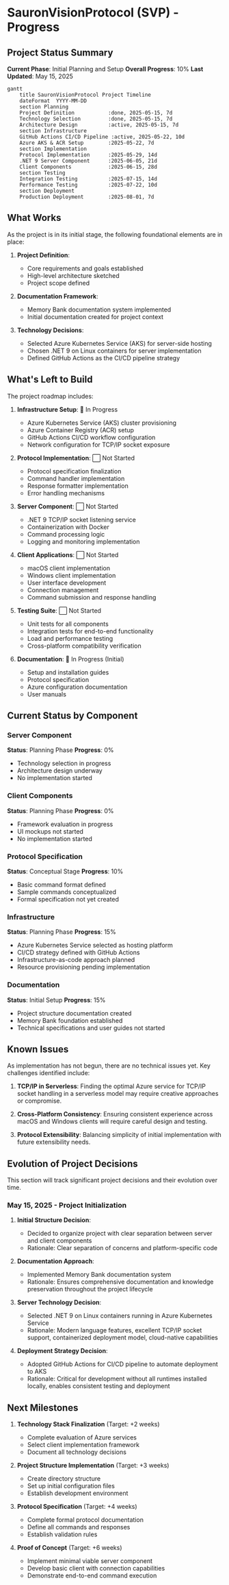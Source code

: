 # SauronVisionProtocol (SVP) - Progress

## Project Status Summary

**Current Phase**: Initial Planning and Setup
**Overall Progress**: 10%
**Last Updated**: May 15, 2025

```mermaid
gantt
    title SauronVisionProtocol Project Timeline
    dateFormat  YYYY-MM-DD
    section Planning
    Project Definition           :done, 2025-05-15, 7d
    Technology Selection         :done, 2025-05-15, 7d
    Architecture Design          :active, 2025-05-15, 7d
    section Infrastructure
    GitHub Actions CI/CD Pipeline :active, 2025-05-22, 10d
    Azure AKS & ACR Setup        :2025-05-22, 7d
    section Implementation
    Protocol Implementation      :2025-05-29, 14d
    .NET 9 Server Component      :2025-06-05, 21d
    Client Components            :2025-06-15, 28d
    section Testing
    Integration Testing          :2025-07-15, 14d
    Performance Testing          :2025-07-22, 10d
    section Deployment
    Production Deployment        :2025-08-01, 7d
```

## What Works

As the project is in its initial stage, the following foundational elements are in place:

1. **Project Definition**:
   - Core requirements and goals established
   - High-level architecture sketched
   - Project scope defined

2. **Documentation Framework**:
   - Memory Bank documentation system implemented
   - Initial documentation created for project context

3. **Technology Decisions**:
   - Selected Azure Kubernetes Service (AKS) for server-side hosting
   - Chosen .NET 9 on Linux containers for server implementation
   - Defined GitHub Actions as the CI/CD pipeline strategy

## What's Left to Build

The project roadmap includes:

1. **Infrastructure Setup**: 🔄 In Progress
   - Azure Kubernetes Service (AKS) cluster provisioning
   - Azure Container Registry (ACR) setup
   - GitHub Actions CI/CD workflow configuration
   - Network configuration for TCP/IP socket exposure

2. **Protocol Implementation**: ⬜ Not Started
   - Protocol specification finalization
   - Command handler implementation
   - Response formatter implementation
   - Error handling mechanisms

3. **Server Component**: ⬜ Not Started
   - .NET 9 TCP/IP socket listening service
   - Containerization with Docker
   - Command processing logic
   - Logging and monitoring implementation

4. **Client Applications**: ⬜ Not Started
   - macOS client implementation
   - Windows client implementation
   - User interface development
   - Connection management
   - Command submission and response handling

5. **Testing Suite**: ⬜ Not Started
   - Unit tests for all components
   - Integration tests for end-to-end functionality
   - Load and performance testing
   - Cross-platform compatibility verification

6. **Documentation**: 🔄 In Progress (Initial)
   - Setup and installation guides
   - Protocol specification
   - Azure configuration documentation
   - User manuals

## Current Status by Component

### Server Component

**Status**: Planning Phase
**Progress**: 0%

- Technology selection in progress
- Architecture design underway
- No implementation started

### Client Components

**Status**: Planning Phase
**Progress**: 0%

- Framework evaluation in progress
- UI mockups not started
- No implementation started

### Protocol Specification

**Status**: Conceptual Stage
**Progress**: 10%

- Basic command format defined
- Sample commands conceptualized
- Formal specification not yet created

### Infrastructure

**Status**: Planning Phase
**Progress**: 15%

- Azure Kubernetes Service selected as hosting platform
- CI/CD strategy defined with GitHub Actions
- Infrastructure-as-code approach planned
- Resource provisioning pending implementation

### Documentation

**Status**: Initial Setup
**Progress**: 15%

- Project structure documentation created
- Memory Bank foundation established
- Technical specifications and user guides not started

## Known Issues

As implementation has not begun, there are no technical issues yet. Key challenges identified include:

1. **TCP/IP in Serverless**: Finding the optimal Azure service for TCP/IP socket handling in a serverless model may require creative approaches or compromise.

2. **Cross-Platform Consistency**: Ensuring consistent experience across macOS and Windows clients will require careful design and testing.

3. **Protocol Extensibility**: Balancing simplicity of initial implementation with future extensibility needs.

## Evolution of Project Decisions

This section will track significant project decisions and their evolution over time.

### May 15, 2025 - Project Initialization

1. **Initial Structure Decision**:
   - Decided to organize project with clear separation between server and client components
   - Rationale: Clear separation of concerns and platform-specific code

2. **Documentation Approach**:
   - Implemented Memory Bank documentation system
   - Rationale: Ensures comprehensive documentation and knowledge preservation throughout the project lifecycle

3. **Server Technology Decision**:
   - Selected .NET 9 on Linux containers running in Azure Kubernetes Service
   - Rationale: Modern language features, excellent TCP/IP socket support, containerized deployment model, cloud-native capabilities

4. **Deployment Strategy Decision**:
   - Adopted GitHub Actions for CI/CD pipeline to automate deployment to AKS
   - Rationale: Critical for development without all runtimes installed locally, enables consistent testing and deployment

## Next Milestones

1. **Technology Stack Finalization** (Target: +2 weeks)
   - Complete evaluation of Azure services
   - Select client implementation framework
   - Document all technology decisions

2. **Project Structure Implementation** (Target: +3 weeks)
   - Create directory structure
   - Set up initial configuration files
   - Establish development environment

3. **Protocol Specification** (Target: +4 weeks)
   - Complete formal protocol documentation
   - Define all commands and responses
   - Establish validation rules

4. **Proof of Concept** (Target: +6 weeks)
   - Implement minimal viable server component
   - Develop basic client with connection capabilities
   - Demonstrate end-to-end command execution
